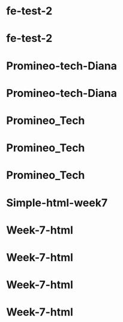 # fe-test-2
# fe-test-2
# Promineo-tech-Diana
# Promineo-tech-Diana
# Promineo_Tech
# Promineo_Tech
# Promineo_Tech
# Simple-html-week7
# Week-7-html
# Week-7-html
# Week-7-html
# Week-7-html
